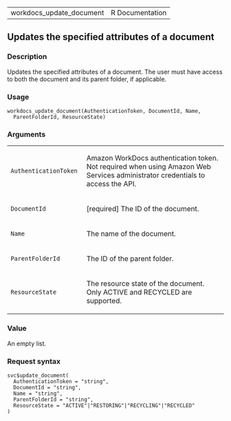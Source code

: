 <table style="width: 100%;">
<tbody>
<tr class="odd">
<td>workdocs_update_document</td>
<td style="text-align: right;">R Documentation</td>
</tr>
</tbody>
</table>

## Updates the specified attributes of a document

### Description

Updates the specified attributes of a document. The user must have
access to both the document and its parent folder, if applicable.

### Usage

    workdocs_update_document(AuthenticationToken, DocumentId, Name,
      ParentFolderId, ResourceState)

### Arguments

<table>
<colgroup>
<col style="width: 35%" />
<col style="width: 65%" />
</colgroup>
<tbody>
<tr class="odd">
<td><code
id="workdocs_update_document_:_AuthenticationToken">AuthenticationToken</code></td>
<td><p>Amazon WorkDocs authentication token. Not required when using
Amazon Web Services administrator credentials to access the
API.</p></td>
</tr>
<tr class="even">
<td><code
id="workdocs_update_document_:_DocumentId">DocumentId</code></td>
<td><p>[required] The ID of the document.</p></td>
</tr>
<tr class="odd">
<td><code id="workdocs_update_document_:_Name">Name</code></td>
<td><p>The name of the document.</p></td>
</tr>
<tr class="even">
<td><code
id="workdocs_update_document_:_ParentFolderId">ParentFolderId</code></td>
<td><p>The ID of the parent folder.</p></td>
</tr>
<tr class="odd">
<td><code
id="workdocs_update_document_:_ResourceState">ResourceState</code></td>
<td><p>The resource state of the document. Only ACTIVE and RECYCLED are
supported.</p></td>
</tr>
</tbody>
</table>

### Value

An empty list.

### Request syntax

    svc$update_document(
      AuthenticationToken = "string",
      DocumentId = "string",
      Name = "string",
      ParentFolderId = "string",
      ResourceState = "ACTIVE"|"RESTORING"|"RECYCLING"|"RECYCLED"
    )
